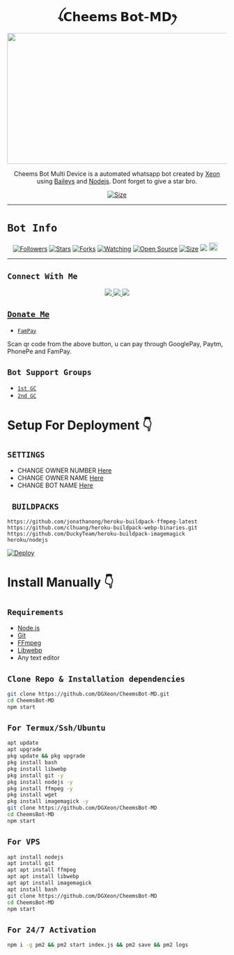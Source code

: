 <h1 align="center">ꪶ𝗖𝗵𝗲𝗲𝗺𝘀 𝗕𝗼𝘁-𝗠𝗗ꫂ<br></h1>
<p align="center">
  <img src="https://telegra.ph/file/8adfac9d34c43ce444fbf.jpg" width="540" height="300" />
</p>

<p align="center">
Cheems Bot Multi Device is a automated whatsapp bot created by <a href="https://github.com/DGXeon" target="_blank">Xeon</a> using <a href="https://github.com/adiwajshing/Baileys" target="_blank">Baileys</a> and <a href="https://github.com/nodejs" target="_blank">Nodejs</a>. Dont forget to give a star bro.
</p>

<p align="center">
<a href="https://youtu.be/imFIX-Wrt3s"><img title="Size" src="https://img.shields.io/badge/Tutorial-Video-green"></a>
</p>

------

# ```Bot Info```
<p align="center">
<a href="https://github.com/DGXeon/followers"><img title="Followers" src="https://img.shields.io/github/followers/DGXeon?color=red&style=flat-square"></a>
<a href="https://github.com/DGXeon/CheemsBot-MD/stargazers/"><img title="Stars" src="https://img.shields.io/github/stars/DGXeon/CheemsBot-MD?color=blue&style=flat-square"></a>
<a href="https://github.com/DGXeon/CheemsBot-MD/network/members"><img title="Forks" src="https://img.shields.io/github/forks/DGXeon/CheemsBot-MD?color=red&style=flat-square"></a>
<a href="https://github.com/DGXeon/CheemsBot-MD/watchers"><img title="Watching" src="https://img.shields.io/github/watchers/DGXeon/CheemsBot-MD?label=Watchers&color=blue&style=flat-square"></a>
<a href="https://github.com/DGXeon/CheemsBot-MD"><img title="Open Source" src="https://img.shields.io/badge/Author-Xeon%20Bot%20Inc.-red?v=103"></a>
<a href="https://github.com/DGXeon/CheemsBot-MD/"><img title="Size" src="https://img.shields.io/github/repo-size/DGXeon/CheemsBot-MD?style=flat-square&color=green"></a>
<a href="https://hits.seeyoufarm.com"><img src="https://hits.seeyoufarm.com/api/count/incr/badge.svg?url=https%3A%2F%2Fgithub.com%2FDGXeon%2FCheemsBot-MD&count_bg=%2379C83D&title_bg=%23555555&icon=probot.svg&icon_color=%2300FF6D&title=hits&edge_flat=false"/></a>
<a href="https://github.com/DGXeon/CheemsBot-MD/graphs/commit-activity"><img height="20" src="https://img.shields.io/badge/Maintained%3F-yes-green.svg"></a>&nbsp;&nbsp;
</p>
<p align='center'>
    </p>

-------

## ```Connect With Me```
<p align="center">
<a href="https://wa.me/916909137213"><img src="https://img.shields.io/badge/Contact Xeon-25D366?style=for-the-badge&logo=whatsapp&logoColor=white" />
<a href="https://chat.whatsapp.com/HYj9wu5Jrv6CROxyeQbHoS"><img src="https://img.shields.io/badge/Join Official GC-25D366?style=for-the-badge&logo=whatsapp&logoColor=white" />
<a href="https://youtube.com/channel/UCvAo9TZ0Pw9vrJ_0WYRyO3A"><img src="https://img.shields.io/badge/Subscribe Xeon-ff0000?style=for-the-badge&logo=youtube&logoColor=ff000000&link=https://www.youtube.com/c/BOTINDO" /><br>
</p>

## ```Donate Me```

- [`FamPay`](https://telegra.ph/file/69933531032d509ff9e54.jpg)

<p align="left">
Scan qr code from the above button, u can pay through GooglePay, Paytm, PhonePe and FamPay.
</p>

## ```Bot Support Groups```

- [`1st GC`](https://chat.whatsapp.com/HYj9wu5Jrv6CROxyeQbHoS)
- [`2nd GC`](https://chat.whatsapp.com/LS1Xx3fSqg7FpSYSjKWhL5)

# Setup For Deployment 👇

## `SETTINGS`

- CHANGE OWNER NUMBER [Here](https://github.com/DGXeon/CheemsBot-MD/blob/master/config/config.json#L25)
- CHANGE OWNER NAME [Here](https://github.com/DGXeon/CheemsBot-MD/blob/master/config/config.json#L30)
- CHANGE BOT NAME [Here](https://github.com/DGXeon/CheemsBot-MD/blob/master/config/config.json#L29)

## ` BUILDPACKS`

```
https://github.com/jonathanong/heroku-buildpack-ffmpeg-latest
https://github.com/clhuang/heroku-buildpack-webp-binaries.git
https://github.com/DuckyTeam/heroku-buildpack-imagemagick
heroku/nodejs
```

[![Deploy](https://www.herokucdn.com/deploy/button.svg)](https://heroku.com/deploy?template=https://github.com/tharumin/CheemsBot-MD/)

# Install Manually 👇
## `Requirements`
* [Node.js](https://nodejs.org/en/)
* [Git](https://git-scm.com/downloads)
* [FFmpeg](https://github.com/BtbN/FFmpeg-Builds/releases/download/autobuild-2020-12-08-13-03/ffmpeg-n4.3.1-26-gca55240b8c-win64-gpl-4.3.zip)
* [Libwebp](https://developers.google.com/speed/webp/download)
* Any text editor
## `Clone Repo & Installation dependencies`
```bash
git clone https://github.com/DGXeon/CheemsBot-MD.git
cd CheemsBot-MD
npm start
```
## `For Termux/Ssh/Ubuntu`
```bash
apt update
apt upgrade
pkg update && pkg upgrade
pkg install bash
pkg install libwebp
pkg install git -y
pkg install nodejs -y 
pkg install ffmpeg -y 
pkg install wget
pkg install imagemagick -y
git clone https://github.com/DGXeon/CheemsBot-MD
cd CheemsBot-MD
npm start
```
## `For VPS`
```bash
apt install nodejs 
apt install git 
apt apt install ffmpeg 
apt apt install libwebp 
apt apt install imagemagick
apt install bash
git clone https://github.com/DGXeon/CheemsBot-MD
cd CheemsBot-MD
npm start
```
## `For 24/7 Activation`
```bash
npm i -g pm2 && pm2 start index.js && pm2 save && pm2 logs
```
